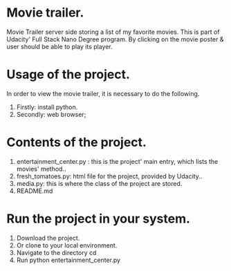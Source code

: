 # Movie trailer.
Movie Trailer server side storing a list of my favorite movies. This is part of Udacity' Full Stack Nano Degree program. By clicking on the movie poster & user should be able to play its player.




# Usage of the project.
In order to view the movie trailer, it is necessary to do the following.
1. Firstly: install python.
2. Secondly: web browser;

# Contents of the project.
1. entertainment_center.py : this is the project' main entry, which lists the movies' method.. 
2. fresh_tomatoes.py: html file for the project, provided by Udacity..
3. media.py: this is where the class of the project are stored.
4. README.md

# Run the project in your system.
1. Download the project.
2. Or clone to your local environment.
3. Navigate to the directory cd 
4. Run python entertainment_center.py



